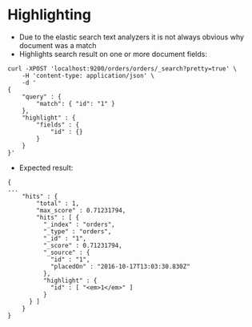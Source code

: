 # Highlighting #

* Due to the elastic search text analyzers it is not always obvious why document was a match
* Highlights search result on one or more document fields:
```
curl -XPOST 'localhost:9200/orders/orders/_search?pretty=true' \
	-H 'content-type: application/json' \
	-d '
{
    "query" : {
        "match": { "id": "1" }
    },
    "highlight" : {
        "fields" : {
            "id" : {}
        }
    }
}'
```
* Expected result:
```
{
...
	"hits" : {
		"total" : 1,
		"max_score" : 0.71231794,
		"hits" : [ {
		  "_index" : "orders",
		  "_type" : "orders",
		  "_id" : "1",
		  "_score" : 0.71231794,
		  "_source" : {
		    "id" : "1",
		    "placedOn" : "2016-10-17T13:03:30.830Z"
		  },
		  "highlight" : {
		    "id" : [ "<em>1</em>" ]
		  }
	  } ]
	}
}
```